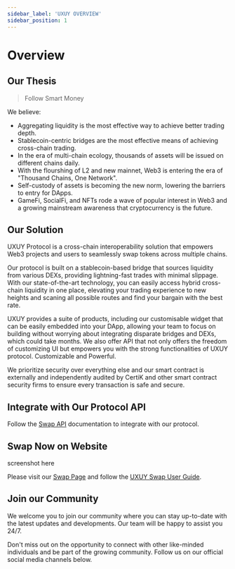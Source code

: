 ```yaml
---
sidebar_label: 'UXUY OVERVIEW'
sidebar_position: 1
---
```


# Overview

## Our Thesis

> Follow Smart Money

We believe:
- Aggregating liquidity is the most effective way to achieve better trading depth.
- Stablecoin-centric bridges are the most effective means of achieving cross-chain trading.
- In the era of multi-chain ecology, thousands of assets will be issued on different chains daily.
- With the flourshing of L2 and new mainnet, Web3 is entering the era of "Thousand Chains, One Network".
- Self-custody of assets is becoming the new norm, lowering the barriers to entry for DApps.
- GameFi, SocialFi, and NFTs rode a wave of popular interest in Web3 and a growing mainstream awareness that cryptocurrency is the future.

## Our Solution

UXUY Protocol is a cross-chain interoperability solution that empowers Web3 projects and users to seamlessly swap tokens across multiple chains.

Our protocol is built on a stablecoin-based bridge that sources liquidity from various DEXs, providing lightning-fast trades with minimal slippage. With our state-of-the-art technology, you can easily access hybrid cross-chain liquidity in one place, elevating your trading experience to new heights and scaning all possible routes and find your bargain with the best rate.

UXUY provides a suite of products, including our customisable widget that can be easily embedded into your DApp, allowing your team to focus on building without worrying about integrating disparate bridges and DEXs, which could take months. We also offer API that not only offers the freedom of customizing UI but empowers you with the strong functionalities of UXUY protocol. Customizable and Powerful.

We prioritize security over everything else and our smart contract is externally and independently audited by CertiK and other smart contract security firms to ensure every transaction is safe and secure.

## Integrate with Our Protocol API

Follow the [Swap API](./developers/swap-api.md) documentation to integrate with our protocol.

## Swap Now on Website

screenshot here

Please visit our [Swap Page](https://uxuy.com/swap) and follow the [UXUY Swap User Guide](./products/swap/guide.md).

## Join our Community

We welcome you to join our community where you can stay up-to-date with the latest updates and developments. Our team will be happy to assist you 24/7. 

Don't miss out on the opportunity to connect with other like-minded individuals and be part of the growing community. Follow us on our official social media channels below.